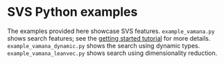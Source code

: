 # SVS Python examples

The examples provided here showcase SVS features. `example_vamana.py` shows search features; see the [getting started tutorial](https://intel.github.io/ScalableVectorSearch/start.html) for more details. `example_vamana_dynamic.py` shows the search using dynamic types. `example_vamana_leanvec.py` shows search using dimensionality reduction.
